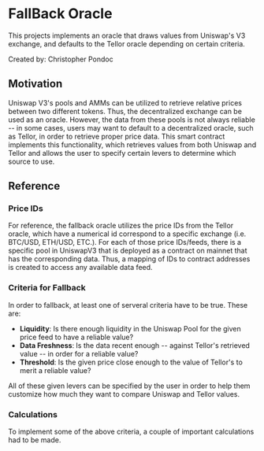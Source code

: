 # FallBack Oracle
This projects implements an oracle that draws values from Uniswap's V3 exchange, and defaults to the Tellor oracle depending on certain criteria.

Created by: Christopher Pondoc

## Motivation

Uniswap V3's pools and AMMs can be utilized to retrieve relative prices between two different tokens. Thus, the decentralized exchange can be used as an oracle. However, the data from these pools is not always reliable -- in some cases, users may want to default to a decentralized oracle, such as Tellor, in order to retrieve proper price data. This smart contract implements this functionality, which retrieves values from both Uniswap and Tellor and allows the user to specify certain levers to determine which source to use.

## Reference

### Price IDs
For reference, the fallback oracle utilizes the price IDs from the Tellor oracle, which have a numerical id correspond to a specific exchange (i.e. BTC/USD, ETH/USD, ETC.). For each of those price IDs/feeds, there is a specific pool in UniswapV3 that is deployed as a contract on mainnet that has the corresponding data. Thus, a mapping of IDs to contract addresses is created to access any available data feed.

### Criteria for Fallback

In order to fallback, at least one of serveral criteria have to be true. These are:
* **Liquidity**: Is there enough liquidity in the Uniswap Pool for the given price feed to have a reliable value?
* **Data Freshness**: Is the data recent enough -- against Tellor's retrieved value -- in order for a reliable value?
* **Threshold**: Is the given price close enough to the value of Tellor's to merit a reliable value?

All of these given levers can be specified by the user in order to help them customize how much they want to compare Uniswap and Tellor values.

### Calculations

To implement some of the above criteria, a couple of important calculations had to be made.